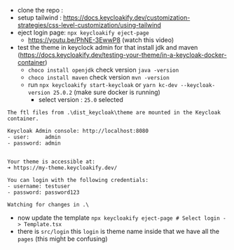 -   clone the repo :
-   setup tailwind : https://docs.keycloakify.dev/customization-strategies/css-level-customization/using-tailwind
-   eject login page: `npx keycloakify eject-page`
    -   https://youtu.be/PhNE-3EwwP8 (watch this video)
-   test the theme in keyclock admin for that install jdk and maven (https://docs.keycloakify.dev/testing-your-theme/in-a-keycloak-docker-container)
    -   `choco install openjdk` check version `java -version`
    -   `choco install maven` check version `mvn -version`
    -   run `npx keycloakify start-keycloak` or `yarn kc-dev --keycloak-version 25.0.2` (make sure docker is running)
        -   select version : `25.0` selected

```
The ftl files from .\dist_keycloak\theme are mounted in the Keycloak container.

Keycloak Admin console: http://localhost:8080
- user:     admin
- password: admin


Your theme is accessible at:
➜ https://my-theme.keycloakify.dev/

You can login with the following credentials:
- username: testuser
- password: password123

Watching for changes in .\
```

-   now update the template `npx keycloakify eject-page # Select login -> Template.tsx`
-   there is `src/login` this `login` is theme name inside that we have all the `pages` (this might be confusing)
